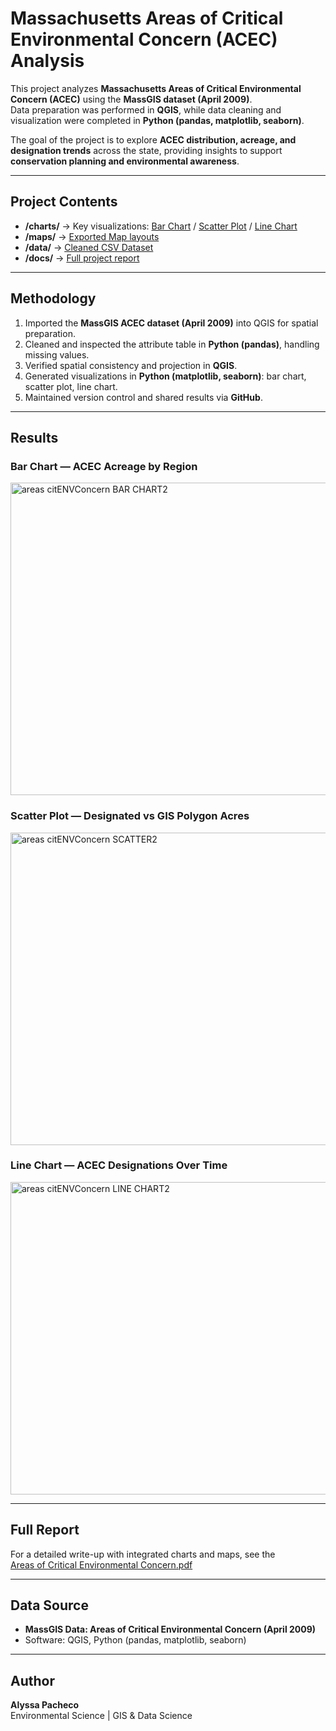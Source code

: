 # Massachusetts Areas of Critical Environmental Concern (ACEC) Analysis

This project analyzes **Massachusetts Areas of Critical Environmental Concern (ACEC)** using the **MassGIS dataset (April 2009)**.  
Data preparation was performed in **QGIS**, while data cleaning and visualization were completed in **Python (pandas, matplotlib, seaborn)**.  

The goal of the project is to explore **ACEC distribution, acreage, and designation trends** across the state, providing insights to support **conservation planning and environmental awareness**.    

---

## Project Contents
- **/charts/** → Key visualizations: [Bar Chart](https://github.com/user-attachments/assets/8f3ea8b7-c90c-4084-9fc2-7d17b365825c) / [Scatter Plot](https://github.com/user-attachments/assets/40cff8bc-4777-4a6c-9c0a-d796e4527d76) / [Line Chart](https://github.com/user-attachments/assets/f55604e9-39ed-4e64-be4a-d0f1e5232091)
- **/maps/** → [Exported Map layouts](https://github.com/user-attachments/assets/bccf8704-1f15-4138-8c5e-47bae6da8357)
- **/data/** → [Cleaned CSV Dataset](https://github.com/user-attachments/files/22049055/Areas_CritENVConcern.csv)
- **/docs/** → [Full project report](https://github.com/user-attachments/files/22048981/Areas.of.Critical.Environmental.Concern.pdf)

---

## Methodology
1. Imported the **MassGIS ACEC dataset (April 2009)** into QGIS for spatial preparation.  
2. Cleaned and inspected the attribute table in **Python (pandas)**, handling missing values.  
3. Verified spatial consistency and projection in **QGIS**.  
4. Generated visualizations in **Python (matplotlib, seaborn)**: bar chart, scatter plot, line chart.  
5. Maintained version control and shared results via **GitHub**.   

 ---

## Results

### Bar Chart — ACEC Acreage by Region
<img width="800" height="500" alt="areas citENVConcern BAR CHART2" src="https://github.com/user-attachments/assets/bc9e0041-5ff5-41a8-ada9-871e499cb873" />

### Scatter Plot — Designated vs GIS Polygon Acres
<img width="600" height="500" alt="areas citENVConcern SCATTER2" src="https://github.com/user-attachments/assets/40cff8bc-4777-4a6c-9c0a-d796e4527d76" />

### Line Chart — ACEC Designations Over Time
<img width="800" height="500" alt="areas citENVConcern LINE CHART2" src="https://github.com/user-attachments/assets/f55604e9-39ed-4e64-be4a-d0f1e5232091" />

---

## Full Report
For a detailed write-up with integrated charts and maps, see the  
[Areas of Critical Environmental Concern.pdf](https://github.com/user-attachments/files/22048688/Areas.of.Critical.Environmental.Concern.pdf)

---

## Data Source
- **MassGIS Data: Areas of Critical Environmental Concern (April 2009)**  
- Software: QGIS, Python (pandas, matplotlib, seaborn)  

---

## Author
**Alyssa Pacheco**  
Environmental Science | GIS & Data Science 
